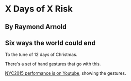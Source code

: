 #  X Days of X Risk
## By Raymond Arnold
## Six ways the world could end

To the tune of 12 days of Christmas.

There's a set of hand gestures that go with this.

[NYC2015 performance is on Youtube](https://www.youtube.com/watch?v=8fDA4Z5e3Mc&list=PL2kAZU4YexD91uaNvjl7Nk0YXsVSlZf4W&index=3), showing the gestures.